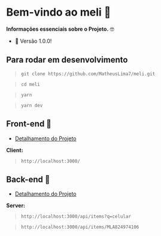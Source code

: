 # Bem-vindo ao meli 🚀

<b>Informações essenciais sobre o Projeto.</b> 🤓

-   🚀 Versão 1.0.0!

## Para rodar em desenvolvimento

> `git clone https://github.com/MatheusLima7/meli.git`

> `cd meli`

> `yarn`

> `yarn dev`

## Front-end 🎯

-   [Detalhamento do Projeto](src/STRUCTURE_PROJECT_FRONT_END.md)

<b>Client:</b>

> `http://localhost:3000/`

## Back-end 🎯

-   [Detalhamento do Projeto](src/STRUCTURE_PROJECT_BACK_END.md)

<b>Server:</b>

> `http://localhost:3000/api/items?q=celular`

> `http://localhost:3000/api/items/MLA824974106`
